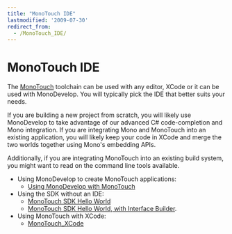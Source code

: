 ```yaml
---
title: "MonoTouch IDE"
lastmodified: '2009-07-30'
redirect_from:
  - /MonoTouch_IDE/
---
```


MonoTouch IDE
=============

The [MonoTouch](/MonoTouch) toolchain can be used with any editor, XCode or it can be used with MonoDevelop. You will typically pick the IDE that better suits your needs.

If you are building a new project from scratch, you will likely use MonoDevelop to take advantage of our advanced C# code-completion and Mono integration. If you are integrating Mono and MonoTouch into an existing application, you will likely keep your code in XCode and merge the two worlds together using Mono's embedding APIs.

Additionally, if you are integrating MonoTouch into an existing build system, you might want to read on the command line tools available.

-   Using MonoDevelop to create MonoTouch applications:
    -   [Using MonoDevelop with MonoTouch](/MonoTouch_Tutorial_MonoDevelop_HelloWorld)
-   Using the SDK without an IDE:
    -   [MonoTouch SDK Hello World](/MonoTouch_Tutorial_HelloiPhone)
    -   [MonoTouch SDK Hello World, with Interface Builder](/MonoTouch_Tutorial_HelloIB).
-   Using MonoTouch with XCode:
    -   [MonoTouch_XCode](/MonoTouch_XCode)
